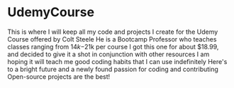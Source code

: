 # UdemyCourse
This is where I will keep all my code and projects I create for the Udemy Course offered by Colt Steele
He is a Bootcamp Professor who teaches classes ranging from $14k-$21k per course
I got this one for about $18.99, and decided to give it a shot in conjunction with other resources
I am hoping it will teach me good coding habits that I can use indefinitely
Here's to a bright future and a newly found passion for coding and contributing 
Open-source projects are the best!
